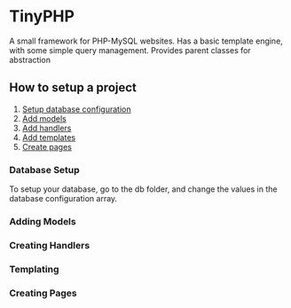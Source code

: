 TinyPHP
=======

A small framework for PHP-MySQL websites. Has a basic template engine, with some simple query management. Provides parent classes for abstraction



## How to setup a project ##
1. [Setup database configuration](#db)
2. [Add models](#models)
3. [Add handlers](#handlers)
4. [Add templates](#templates)
5. [Create pages](#pages)

### <a name='db'/> Database Setup
To setup your database, go to the db folder, and change the values in the database configuration array.

### <a name='models'/> Adding Models

### <a name='handlers'/> Creating Handlers

### <a name='templates'/> Templating

### <a name='pages'/> Creating Pages
